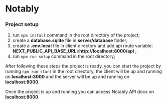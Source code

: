 # Notably

### Project setup

1. run `npm install` command in the root directory of the project;
2. create a **database.sqlite** file in **server/database** folder;
3. create a **.env.local** file in client directory and add api route variable: **NEXT_PUBLIC_API_BASE_URL=http://localhost:8000/api** ;
4. run `npm run setup` command in the root directory;

After following these steps the project is ready, you can start the project by running `npm run start` in the root directory, the client will be up and running on **localhost:3000** and the server will be up and running on **localhost:8000**.

Once the project is up and running you can access Notably API docs on **localhost:8000**.
